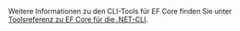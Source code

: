 Weitere Informationen zu den CLI-Tools für EF Core finden Sie unter [Toolsreferenz zu EF Core für die .NET-CLI](/ef/core/miscellaneous/cli/dotnet).